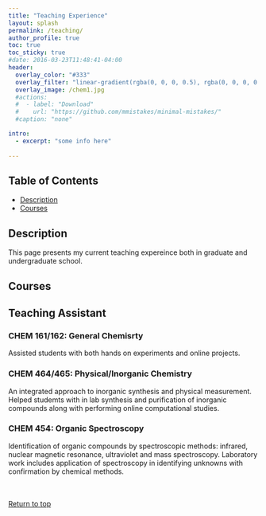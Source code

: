 ```yaml
---
title: "Teaching Experience"
layout: splash
permalink: /teaching/
author_profile: true
toc: true
toc_sticky: true
#date: 2016-03-23T11:48:41-04:00
header:
  overlay_color: "#333"
  overlay_filter: "linear-gradient(rgba(0, 0, 0, 0.5), rgba(0, 0, 0, 0.5))"
  overlay_image: /chem1.jpg
  #actions:
  #  - label: "Download"
  #    url: "https://github.com/mmistakes/minimal-mistakes/"
  #caption: "none"

intro: 
  - excerpt: "some info here"   
   
---
```


## Table of Contents
- [Description](/teaching/#description)<br>
- [Courses](/teaching/#courses)<br>


## Description
This page presents my current teaching expereince both in graduate and undergraduate school. 

## Courses
## Teaching Assistant
### CHEM 161/162: General Chemisrty
Assisted students with both hands on experiments and online projects.
### CHEM 464/465: Physical/Inorganic Chemistry
An integrated approach to inorganic synthesis and physical measurement. Helped studemts with in lab synthesis and purification of inorganic compounds along with performing online computational studies.
### CHEM 454: Organic Spectroscopy
Identification of organic compounds by spectroscopic methods: infrared, nuclear magnetic resonance, ultraviolet and mass spectroscopy. Laboratory work includes application of spectroscopy in identifying unknowns with confirmation by chemical methods. 

<br><br>
[Return to top](/teaching/#table-of-contents)
